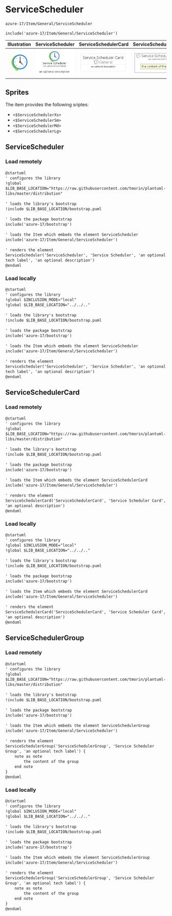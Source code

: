 # ServiceScheduler


```text
azure-17/Item/General/ServiceScheduler
```

```text
include('azure-17/Item/General/ServiceScheduler')
```



| Illustration | ServiceScheduler | ServiceSchedulerCard | ServiceSchedulerGroup |
| :---: | :---: | :---: | :---: |
| ![illustration for Illustration](../../../azure-17/Item/General/ServiceScheduler.png) | ![illustration for ServiceScheduler](../../../azure-17/Item/General/ServiceScheduler.Local.png) | ![illustration for ServiceSchedulerCard](../../../azure-17/Item/General/ServiceSchedulerCard.Local.png) | ![illustration for ServiceSchedulerGroup](../../../azure-17/Item/General/ServiceSchedulerGroup.Local.png) |



## Sprites
The item provides the following sriptes:

- `<$ServiceSchedulerXs>`
- `<$ServiceSchedulerSm>`
- `<$ServiceSchedulerMd>`
- `<$ServiceSchedulerLg>`





## ServiceScheduler

### Load remotely
```plantuml
@startuml
' configures the library
!global $LIB_BASE_LOCATION="https://raw.githubusercontent.com/tmorin/plantuml-libs/master/distribution"

' loads the library's bootstrap
!include $LIB_BASE_LOCATION/bootstrap.puml

' loads the package bootstrap
include('azure-17/bootstrap')

' loads the Item which embeds the element ServiceScheduler
include('azure-17/Item/General/ServiceScheduler')

' renders the element
ServiceScheduler('ServiceScheduler', 'Service Scheduler', 'an optional tech label', 'an optional description')
@enduml
```

### Load locally
```plantuml
@startuml
' configures the library
!global $INCLUSION_MODE="local"
!global $LIB_BASE_LOCATION="../../.."

' loads the library's bootstrap
!include $LIB_BASE_LOCATION/bootstrap.puml

' loads the package bootstrap
include('azure-17/bootstrap')

' loads the Item which embeds the element ServiceScheduler
include('azure-17/Item/General/ServiceScheduler')

' renders the element
ServiceScheduler('ServiceScheduler', 'Service Scheduler', 'an optional tech label', 'an optional description')
@enduml
```

## ServiceSchedulerCard

### Load remotely
```plantuml
@startuml
' configures the library
!global $LIB_BASE_LOCATION="https://raw.githubusercontent.com/tmorin/plantuml-libs/master/distribution"

' loads the library's bootstrap
!include $LIB_BASE_LOCATION/bootstrap.puml

' loads the package bootstrap
include('azure-17/bootstrap')

' loads the Item which embeds the element ServiceSchedulerCard
include('azure-17/Item/General/ServiceScheduler')

' renders the element
ServiceSchedulerCard('ServiceSchedulerCard', 'Service Scheduler Card', 'an optional description')
@enduml
```

### Load locally
```plantuml
@startuml
' configures the library
!global $INCLUSION_MODE="local"
!global $LIB_BASE_LOCATION="../../.."

' loads the library's bootstrap
!include $LIB_BASE_LOCATION/bootstrap.puml

' loads the package bootstrap
include('azure-17/bootstrap')

' loads the Item which embeds the element ServiceSchedulerCard
include('azure-17/Item/General/ServiceScheduler')

' renders the element
ServiceSchedulerCard('ServiceSchedulerCard', 'Service Scheduler Card', 'an optional description')
@enduml
```

## ServiceSchedulerGroup

### Load remotely
```plantuml
@startuml
' configures the library
!global $LIB_BASE_LOCATION="https://raw.githubusercontent.com/tmorin/plantuml-libs/master/distribution"

' loads the library's bootstrap
!include $LIB_BASE_LOCATION/bootstrap.puml

' loads the package bootstrap
include('azure-17/bootstrap')

' loads the Item which embeds the element ServiceSchedulerGroup
include('azure-17/Item/General/ServiceScheduler')

' renders the element
ServiceSchedulerGroup('ServiceSchedulerGroup', 'Service Scheduler Group', 'an optional tech label') {
    note as note
        the content of the group
    end note
}
@enduml
```

### Load locally
```plantuml
@startuml
' configures the library
!global $INCLUSION_MODE="local"
!global $LIB_BASE_LOCATION="../../.."

' loads the library's bootstrap
!include $LIB_BASE_LOCATION/bootstrap.puml

' loads the package bootstrap
include('azure-17/bootstrap')

' loads the Item which embeds the element ServiceSchedulerGroup
include('azure-17/Item/General/ServiceScheduler')

' renders the element
ServiceSchedulerGroup('ServiceSchedulerGroup', 'Service Scheduler Group', 'an optional tech label') {
    note as note
        the content of the group
    end note
}
@enduml
```

